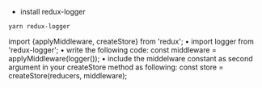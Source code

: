 * install redux-logger

```
yarn redux-logger
```

import {applyMiddleware, createStore} from'redux';• import logger from 'redux-logger';• write the following code: const middleware =applyMiddleware(logger());• include the middelware constant as secondargument in your createStore method asfollowing: const store = createStore(reducers,middleware);

```

```


